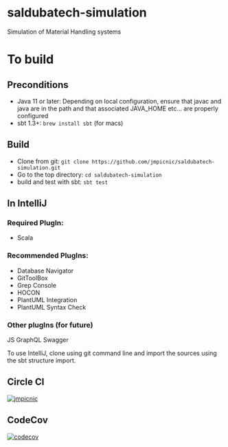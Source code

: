 # saldubatech-simulation
Simulation of Material Handling systems

# To build
## Preconditions
* Java 11 or later: Depending on local configuration, ensure that javac and java 
are in the path and that associated JAVA_HOME etc... are properly configured
* sbt 1.3+: `brew install sbt` (for macs)

## Build
* Clone from git: `git clone https://github.com/jmpicnic/saldubatech-simulation.git`
* Go to the top directory: `cd saldubatech-simulation`
* build and test with sbt: `sbt test`

## In IntelliJ

### Required PlugIn:
* Scala

### Recommended PlugIns:
* Database Navigator
* GitToolBox
* Grep Console
* HOCON
* PlantUML Integration
* PlantUML Syntax Check
  
### Other plugIns (for future)  
  JS GraphQL
  Swagger

To use IntelliJ, clone using git command line and import the sources using the sbt structure import.


## Circle CI
[![jmpicnic](https://circleci.com/gh/circleci/circleci-docs.svg?style=svg)](https://circleci.com/gh/jmpicnic/saldubatech-simulation)

## CodeCov
[![codecov](https://codecov.io/gh/jmpicnic/saldubatech-simulation/branch/master/graph/badge.svg?token=8CcUQaV1RQ)](https://codecov.io/gh/jmpicnic/saldubatech-simulation)
